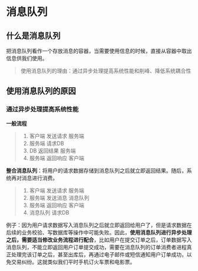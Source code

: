 # 消息队列

## 什么是消息队列

把消息队列看作一个存放消息的容器，当需要使用信息的时候，直接从容器中取出信息供我们使用。

> 使用消息队列的理由：通过异步处理提高系统性能和削峰、降低系统耦合性

## 使用消息队列的原因

### 通过异步处理提高系统性能

**一般流程**

> 1. 客户端 发送请求 服务端
> 2. 服务端 请求DB 
> 3. DB 返回结果 服务端
> 4. 服务端 返回响应 客户端

**整合消息队列**：将用户的请求数据存储到消息队列之后就立即返回结果。随后，系统再对消息进行消费。

> 1. 客户端 发送请求 服务端
> 2. 服务端 发送消息 消息队列
> 3. 服务端 返回响应 客户端
> 4. 消息队列 请求DB

例子：因为用户请求数据写入消息队列之后就立即返回给用户了，但是请求数据在后续的业务校验、写数据库等操作中可能失败。因此，**使用消息队列进行异步处理之后，需要适当修改业务流程进行配合**，比如用户在提交订单之后，订单数据写入消息队列，不能立即返回用户订单提交成功，需要在消息队列的订单消费者进程真正处理完该订单之后，甚至出库后，再通过电子邮件或短信通知用户订单成功，以免交易纠纷。这就类似我们平时手机订火车票和电影票。

